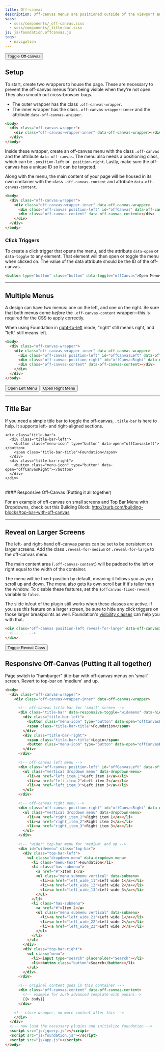 ```yaml
---
title: Off-canvas
description: Off-canvas menus are positioned outside of the viewport and slide in when activated. Setting up an off-canvas layout in Foundation is super easy.
sass:
  - scss/components/_off-canvas.scss
  - scss/components/_title-bar.scss
js: js/foundation.offcanvas.js
tags:
  - navigation
---
```


<button class="button" type="button" data-toggle="offCanvasLeft">Toggle Off-canvas</button>

## Setup

To start, create two wrappers to house the page. These are necessary to prevent the off-canvas menus from being visible when they're not open. They also smooth out cross-browser bugs.
- The outer wrapper has the class `.off-canvas-wrapper`.
- The inner wrapper has the class `.off-canvas-wrapper-inner` and the attribute `data-off-canvas-wrapper`.

```html
<body>
  <div class="off-canvas-wrapper">
    <div class="off-canvas-wrapper-inner" data-off-canvas-wrapper></div>
  </div>
</body>
```

Inside these wrapper, create an off-canvas menu with the class `.off-canvas` and the attribute `data-off-canvas`. The menu also needs a positioning class, which can be `.position-left` or `.position-right`. Lastly, make sure the off-canvas has a unique ID so it can be targeted.

Along with the menu, the main content of your page will be housed in its own container with the class `.off-canvas-content` and attribute `data-off-canvas-content`.

```html
<body>
  <div class="off-canvas-wrapper">
    <div class="off-canvas-wrapper-inner" data-off-canvas-wrapper>
      <div class="off-canvas position-left" id="offCanvas" data-off-canvas></div>
      <div class="off-canvas-content" data-off-canvas-content></div>
    </div>
  </div>
</body>
```

### Click Triggers

To create a click trigger that opens the menu, add the attribute `data-open` or `data-toggle` to any element. That element will then open or toggle the menu when clicked on. The value of the data attribute should be the ID of the off-canvas.

```html
<button type="button" class="button" data-toggle="offCanvas">Open Menu</button>
```

---

## Multiple Menus

A design can have two menus: one on the left, and one on the right. Be sure that both menus come *before* the `.off-canvas-content` wrapper&mdash;this is required for the CSS to apply correctly.

<div class="primary callout">
  <p>When using Foundation in <a href="rtl.html">right-to-left</a> mode, "right" still means right, and "left" still means left.</p>
</div>

```html
<body>
  <div class="off-canvas-wrapper">
    <div class="off-canvas-wrapper-inner" data-off-canvas-wrapper>
      <div class="off-canvas position-left" id="offCanvasLeft" data-off-canvas></div>
      <div class="off-canvas position-right" id="offCanvasRight" data-off-canvas data-position="right"></div>
      <div class="off-canvas-content" data-off-canvas-content></div>
    </div>
  </div>
</body>
```

<button class="button" type="button" data-toggle="offCanvasLeft">Open Left Menu</button>
<button class="button" type="button" data-toggle="offCanvasRight">Open Right Menu</button>

---

## Title Bar

If you need a simple title bar to toggle the off-canvas, `.title-bar` is here to help. It supports left- and right-aligned sections.

```html_example
<div class="title-bar">
  <div class="title-bar-left">
    <button class="menu-icon" type="button" data-open="offCanvasLeft"></button>
    <span class="title-bar-title">Foundation</span>
  </div>
  <div class="title-bar-right">
    <button class="menu-icon" type="button" data-open="offCanvasRight"></button>
  </div>
</div>
```
<br>
#### Responsive Off-Canvas (Putting it all together)

For an example of off-canvas on small screens and Top Bar Menu with Dropdowns, check out this Building Block: http://zurb.com/building-blocks/top-bar-with-off-canvas

---

## Reveal on Larger Screens

The left- and right-hand off-canvas panes can be set to be persistent on larger screens. Add the class `.reveal-for-medium` or `.reveal-for-large` to the off-canvas menu.

The main content area (`.off-canvas-content`) will be padded to the left or right equal to the width of the container.

<div class="callout">
  <p>The menu will be fixed-position by default, meaning it follows you as you scroll up and down. The menu also gets its own scroll bar if it's taller than the window. To disable these features, set the <code>$offcanvas-fixed-reveal</code> variable to <code>false</code>.</p>
</div>

<div class="warning callout">
  <p>The slide in/out of the plugin still works when these classes are active. If you use this feature on a larger screen, be sure to hide any click triggers on those larger breakpoints as well. Foundation's <a href="visibility.html">visibility classes</a> can help you with that.</p>
</div>

```html
<div class="off-canvas position-left reveal-for-large" data-off-canvas>
  <!-- ... -->
</div>
```

<button type="button" class="button" data-docs-example-ofc>Toggle Reveal Class</button>

## Responsive Off-Canvas (Putting it all together)
Page switch to "hamburger" title-bar with off-canvas menus on 'small' screen. Revert to top-bar on 'medium' and up.

```html 
<body>
  <div class="off-canvas-wrapper">
    <div class="off-canvas-wrapper-inner" data-off-canvas-wrapper>

      <!-- off-canvas title bar for 'small' screen -->
      <div class="title-bar" data-responsive-toggle="widemenu" data-hide-for="medium">
        <div class="title-bar-left">
          <button class="menu-icon" type="button" data-open="offCanvasLeft"></button>
          <span class="title-bar-title">Foundation</span>
        </div>
        <div class="title-bar-right">
          <span class="title-bar-title">Login</span>
          <button class="menu-icon" type="button" data-open="offCanvasRight"></button>
        </div>
      </div>

      <!-- off-canvas left menu -->
      <div class="off-canvas position-left" id="offCanvasLeft" data-off-canvas>
        <ul class="vertical dropdown menu" data-dropdown-menu>
          <li><a href="left_item_1">Left item 1</a></li>
          <li><a href="left_item_2">Left item 2</a></li>
          <li><a href="left_item_3">Left item 3</a></li>
        </ul>
      </div>

      <!-- off-canvas right menu -->
      <div class="off-canvas position-right" id="offCanvasRight" data-off-canvas data-position="right">
        <ul class="vertical dropdown menu" data-dropdown-menu>
          <li><a href="right_item_1">Right item 1</a></li>
          <li><a href="right_item_2">Right item 2</a></li>
          <li><a href="right_item_3">Right item 3</a></li>
        </ul>
      </div>

      <!-- "wider" top-bar menu for 'medium' and up -->
      <div id="widemenu" class="top-bar">
        <div class="top-bar-left">
          <ul class="dropdown menu" data-dropdown-menu>
            <li class="menu-text">Foundation</li>
            <li class="has-submenu">
              <a href="#">Item 1</a>
              <ul class="menu submenu vertical" data-submenu>
                <li><a href="left_wide_11">Left wide 1</a></li>
                <li><a href="left_wide_12">Left wide 2</a></li>
                <li><a href="left_wide_13">Left wide 3</a></li>
              </ul>
            </li>
            <li class="has-submenu">
              <a href="#">Item 2</a>
              <ul class="menu submenu vertical" data-submenu>
                <li><a href="left_wide_21">Left wide 1</a></li>
                <li><a href="left_wide_22">Left wide 2</a></li>
                <li><a href="left_wide_23">Left wide 3</a></li>
              </ul>
            </li>
          </ul>
        </div>
        <div class="top-bar-right">
          <ul class="menu">
            <li><input type="search" placeholder="Search"></li>
            <li><button class="button">Search</button></li>
          </ul>
        </div>
      </div>

      <!-- original content goes in this container -->
      <div class="off-canvas-content" data-off-canvas-content>
        <!-- example for zurb advanced template with panini-->
        {{> body}}
      </div>

    <!-- close wrapper, no more content after this -->
    </div>
  </div>
  <!-- now load the necessary plugins and initialize foundation -->
  <script src="js/jquery.js"></script>
  <script src="js/foundation.js"></script>
  <script src="js/app.js"></script>
</body>
``` 

